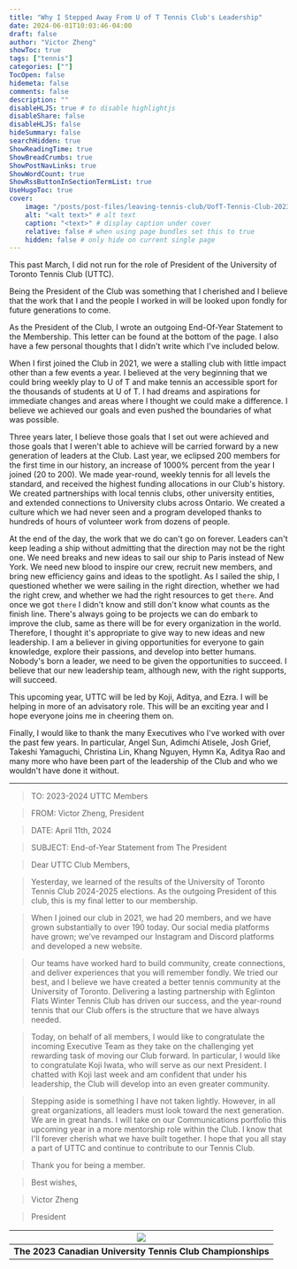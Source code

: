 ```yaml
---
title: "Why I Stepped Away From U of T Tennis Club's Leadership"
date: 2024-06-01T10:03:46-04:00
draft: false
author: "Victor Zheng"
showToc: true
tags: ["tennis"]
categories: [""]
TocOpen: false
hidemeta: false
comments: false
description: ""
disableHLJS: true # to disable highlightjs
disableShare: false
disableHLJS: false
hideSummary: false
searchHidden: true
ShowReadingTime: true
ShowBreadCrumbs: true
ShowPostNavLinks: true
ShowWordCount: true
ShowRssButtonInSectionTermList: true
UseHugoToc: true
cover:
    image: "/posts/post-files/leaving-tennis-club/UofT-Tennis-Club-2023.jpg" # image path/url
    alt: "<alt text>" # alt text
    caption: "<text>" # display caption under cover
    relative: false # when using page bundles set this to true
    hidden: false # only hide on current single page
---
```


This past March, I did not run for the role of President of the University of Toronto Tennis Club (UTTC). 

Being the President of the Club was something that I cherished and I believe that the work that I and the people I worked in will be looked upon fondly for future generations to come. 

As the President of the Club, I wrote an outgoing End-Of-Year Statement to the Membership. This letter can be found at the bottom of the page. I also have a few personal thoughts that I didn't write which I've included below. 

When I first joined the Club in 2021, we were a stalling club with little impact other than a few events a year. I believed at the very beginning that we could bring weekly play to U of T and make tennis an accessible sport for the thousands of students at U of T. I had dreams and aspirations for immediate changes and areas where I thought we could make a difference. I believe we achieved our goals and even pushed the boundaries of what was possible. 

Three years later, I believe those goals that I set out were achieved and those goals that I weren't able to achieve will be carried forward by a new generation of leaders at the Club. Last year, we eclipsed 200 members for the first time in our history, an increase of 1000% percent from the year I joined (20 to 200). We made year-round, weekly tennis for all levels the standard, and received the highest funding allocations in our Club's history. We created partnerships with local tennis clubs, other university entities, and extended connections to University clubs across Ontario. We created a culture which we had never seen and a program developed thanks to hundreds of hours of volunteer work from dozens of people.

At the end of the day, the work that we do can't go on forever. Leaders can't keep leading a ship without admitting that the direction may not be the right one. We need breaks and new ideas to sail our ship to Paris instead of New York. We need new blood to inspire our crew, recruit new members, and bring new efficiency gains and ideas to the spotlight. As I sailed the ship, I questioned whether we were sailing in the right direction, whether we had the right crew, and whether we had the right resources to get `there`. And once we got `there` I didn't know and still don't know what counts as the finish line. There's always going to be projects we can do embark to improve the club, same as there will be for every organization in the world. Therefore, I thought it's appropriate to give way to new ideas and new leadership. I am a believer in giving opportunities for everyone to gain knowledge, explore their passions, and develop into better humans. Nobody's born a leader, we need to be given the opportunities to succeed. I believe that our new leadership team, although new, with the right supports, will succeed. 

This upcoming year, UTTC will be led by Koji, Aditya, and Ezra. I will be helping in more of an advisatory role. This will be an exciting year and I hope everyone joins me in cheering them on. 

Finally, I would like to thank the many Executives who I've worked with over the past few years. In particular, Angel Sun, Adimchi Atisele, Josh Grief, Takeshi Yamaguchi, Christina Lin, Khang Nguyen, Hymn Ka, Aditya Rao and many more who have been part of the leadership of the Club and who we wouldn't have done it without. 


--- 

> TO: 		2023-2024 UTTC Members 

> FROM:	Victor Zheng, President

> DATE: 	April 11th, 2024

> SUBJECT:	End-of-Year Statement from The President

> Dear UTTC Club Members,

> Yesterday, we learned of the results of the University of Toronto Tennis Club 2024-2025 elections. As the outgoing President of this club, this is my final letter to our membership. 

> When I joined our club in 2021, we had 20 members, and we have grown substantially to over 190 today. Our social media platforms have grown; we’ve revamped our Instagram and Discord platforms and developed a new website. 

> Our teams have worked hard to build community, create connections, and deliver experiences that you will remember fondly. We tried our best, and I believe we have created a better tennis community at the University of Toronto. Delivering a lasting partnership with Eglinton Flats Winter Tennis Club has driven our success, and the year-round tennis that our Club offers is the structure that we have always needed. 

> Today, on behalf of all members, I would like to congratulate the incoming Executive Team as they take on the challenging yet rewarding task of moving our Club forward. In particular, I would like to congratulate Koji Iwata, who will serve as our next President. I chatted with Koji last week and am confident that under his leadership, the Club will develop into an even greater community. 

> Stepping aside is something I have not taken lightly. However, in all great organizations, all leaders must look toward the next generation. We are in great hands. I will take on our Communications portfolio this upcoming year in a more mentorship role within the Club. I know that I'll forever cherish what we have built together. I hope that you all stay a part of UTTC and continue to contribute to our Tennis Club. 

> Thank you for being a member. 

> Best wishes,

> Victor Zheng

> President


|![](/posts/post-files/leaving-tennis-club/2023-Canada-Club-Tennis.JPG)|
| :--: |
| <b>The 2023 Canadian University Tennis Club Championships</b>|

